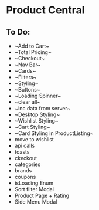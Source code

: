 # Product Central

## To Do:

- ~Add to Cart~
- ~Total Pricing~
- ~Checkout~
- ~Nav Bar~
- ~Cards~
- ~Filters~
- ~Styling~
- ~Buttons~
- ~Loading Spinner~
- ~clear all~
- ~inc data from server~
- ~Desktop Styling~
- ~Wishlist Styling~
- ~Cart Styling~
- ~Card Styling in ProductListing~
- move to wishlist
- api calls
- toasts
- ckeckout
- categories
- brands
- coupons
- isLoading Enum
- Sort filter Modal
- Product Page + Rating
- Side Menu Modal
